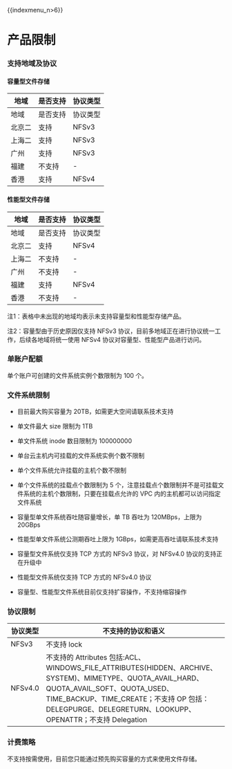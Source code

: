 {{indexmenu_n>6}}

# 产品限制

### 支持地域及协议

#### 容量型文件存储

|地域	 |是否支持	 |协议类型	 |
|------------ |------------ |------------|
|地域	 |是否支持	 |协议类型	 |
|北京二	 |支持	 |NFSv3	 |
|上海二	 |支持	 |NFSv3	 |
|广州	 |支持	 |NFSv3	 |
|福建	 |不支持	 |-	 |
|香港	 |支持	 |NFSv4	 |

#### 性能型文件存储

|地域	  |是否支持	 |协议类型 |
|------------ |------------|------------|
|地域	|是否支持	 |协议类型 |
|北京二	|支持	 |NFSv4 |
|上海二	|不支持	 |- |
|广州	 |不支持	 |- |
|福建	|支持	 |NFSv4 |
|香港	|不支持	 |- |


注1：表格中未出现的地域均表示未支持容量型和性能型存储产品。

注2：容量型由于历史原因仅支持 NFSv3 协议，目前多地域正在进行协议统一工作，后续各地域将统一使用 NFSv4 协议对容量型、性能型产品进行访问。

           

### 单账户配额
单个账户可创建的文件系统实例个数限制为 100 个。

### 文件系统限制
  * 目前最大购买容量为 20TB，如需更大空间请联系技术支持
  
  * 单文件最大 size 限制为 1TB
  
  * 单文件系统 inode 数目限制为 100000000
  
  * 单台云主机内可挂载的文件系统实例个数不限制
  
  * 单个文件系统允许挂载的主机个数不限制
  
  * 单个文件系统的挂载点个数限制为 5 个，注意挂载点个数限制并不是可挂载文件系统的主机个数限制，只要在挂载点允许的 VPC 内的主机都可以访问指定文件系统
  
  * 容量型单文件系统吞吐随容量增长，单 TB 吞吐为 120MBps，上限为 20GBps
  
  * 性能型单文件系统公测期吞吐上限为 1GBps，如需更高吞吐请联系技术支持
  
  * 容量型文件系统仅支持 TCP 方式的 NFSv3 协议，对 NFSv4.0 协议的支持正在升级中
  
  * 性能型文件系统仅支持 TCP 方式的 NFSv4.0 协议
  
  * 容量型、性能型文件系统目前仅支持扩容操作，不支持缩容操作

### 协议限制
|协议类型      |不支持的协议和语义 |
|------------ |------------ |
|NFSv3        |不支持 lock|
|NFSv4.0	   |不支持的 Attributes 包括:ACL、WINDOWS_FILE_ATTRIBUTES(HIDDEN、ARCHIVE、SYSTEM)、MIMETYPE、QUOTA\_AVAIL\_HARD、 QUOTA\_AVAIL\_SOFT、QUOTA\_USED、TIME\_BACKUP、TIME\_CREATE；不支持 OP 包括：DELEGPURGE、DELEGRETURN、LOOKUPP、OPENATTR；不支持 Delegation|

### 计费策略
不支持按需使用，目前您只能通过预先购买容量的方式来使用文件存储。
